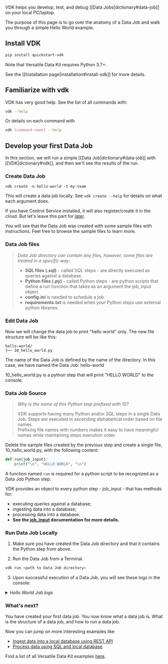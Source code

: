 
VDK helps you develop, test, and debug [[Data Jobs|dictionary#data-job]] on your local PC/laptop.

The purpose of this page is to go over the anatomy of a Data Job and walk you through a simple Hello World example.


## Install VDK

```bash
pip install quickstart-vdk
```
Note that Versatile Data Kit requires Python 3.7+.

See the [[Installation page|installation#install-sdk]] for more details.


## Familiarize with vdk 

VDK has very good help. See the list of all commands with: 
```bash
vdk --help
```

Or details on each command with
```bash
vdk [command-name] --help 
```

## Develop your first Data Job
In this section, we will run a simple [[Data Job|dictionary#data-job]] with [[VDK|dictionary#vdk]], and then we'll see the results of the run.

### Create Data Job

```
vdk create -n hello-world -t my-team
```
This will create a data job locally. See `vdk create --help` for details on what each argument does.

If you have Control Service installed, it will also register/create it in the cloud. But let's leave this part for [later](https://github.com/vmware/versatile-data-kit/wiki/Scheduling-a-Data-Job-for-automatic-execution).

You will see that the Data Job was created with some sample files with instructions. 
Feel free to browse the sample files to learn more.

### Data Job files

> _Data Job directory can contain any files, however, some files are treated in a specific way:_
> 
> * **SQL files (.sql)** - called SQL steps - are directly executed as queries against a database.
> * **Python files (.py)** - called Python steps - are python scripts that define a run function that takes as an argument the job_input object.
> * **config.ini** is needed to schedule a job.
> * **requirements.txt** is needed when your Python steps use external python libraries.
 
### Edit Data Job

Now we will change the data job to print "hello world" only. 
The new file structure will be like this: 

```
hello-world/
├── 10_hello_world.py
```

The name of the Data Job is defined by the name of the directory. In this case, we have named the Data Job: hello-world

10_hello_world.py is a python step that will print "HELLO WORLD" to the console.

### Data Job Source 

> _Why is the name of this Python step prefixed with 10?_
> 
> VDK supports having many Python and/or SQL steps in a single Data Job. Steps are executed in ascending alphabetical order based on file names.<br>
> Prefixing file names with numbers makes it easy to have meaningful names while maintaining steps execution order.

Delete the sample files created by the previous step and create a single file, 10_hello_world.py, with the following content: 
```python
def run(job_input):
    print("\n", "HELLO WORLD", "\n")
```

A function named `run` is required for a python script to be recognized as a Data Job Python step.

VDK provides an object to every python step - job_input - that has methods for:

- executing queries against a database;
- ingesting data into a database;
- processing data into a database.
- **See the [job_input](https://github.com/vmware/versatile-data-kit/blob/977b8f903bdd530a634c2cdb7f2e0200eb9e5756/projects/vdk-core/src/vdk/api/job_input.py) documentation for more details.**

### Run Data Job Locally

1. Make sure you have created the Data Job directory and that it contains the Python step from above. 
   
2. Run the Data Job from a Terminal.

```bash
vdk run <path to Data Job directory>
```

3. Upon successful execution of a Data Job, you will see these logs in the console:

<details>
<summary><i>Hello World Job logs</i></summary>
<pre>
Data Jobs Development Kit (VDK)
Version: 0.0.10
Build details: RELEASE_VERSION=0.0.10, BUILD_DATE=Fri Jul 16 16:18:31 UTC 2021, BUILD_MACHINE_INFO=Darwin aivanov-a01.vmware.com 19.6.0 Darwin Kernel Version 19.6.0: Mon Apr 12 20:57:45 PDT 2021; root:xnu-6153.141.28.1~1/RELEASE_X86_64 x86_64, GITLAB_CI_JOB_ID=, GIT_COMMIT_SHA=2a09fe5ec47474ff59e8f6b575758756d90a2cb9, GIT_BRANCH=person/aivanov/current
Installed plugins:
vdk-control-service-properties (from package vdk-plugin-control-cli, version 0.1.2)
vdk-plugin-control-cli (from package vdk-plugin-control-cli, version 0.1.2)
vdk-trino (from package vdk-trino, version 0.1.3)
--------------------------------------------------------------------------------
Run job with directory versatile-data-kit/examples/hello/hello-world

2021-07-25 16:36:57,306=1627220217[VDK] hello-world [DEBUG] vdk.internal.builtin_plugins.con        log_config.py:152  initialize_job  [OpId:1627220217-19b6bb-5b0632]- Initialized logging for log type LOCAL.
2021-07-25 16:36:57,306=1627220217[VDK] hello-world [INFO ] vdk.internal.properties_plugin   properties_plugin.py:99   initialize_job  [OpId:1627220217-19b6bb-5b0632]- Properties API is configured without authentication
2021-07-25 16:36:57,306=1627220217[VDK] hello-world [WARNI] vdk.internal.properties_plugin   properties_plugin.py:108  initialize_job  [OpId:1627220217-19b6bb-5b0632]- Plugin control service properties is installed but required configuration (PROPERTIES_API_URL) is not passed.Control Service based properties will not be setup.
2021-07-25 16:36:57,306=1627220217[VDK] hello-world [DEBUG] vdk.internal.builtin_plugins.run          data_job.py:66   run_step        [OpId:1627220217-19b6bb-5b0632]- Processing step 10_hello_world.py ...
2021-07-25 16:36:57,308=1627220217[VDK] hello-world [INFO ] vdk.internal.builtin_plugins.run   file_based_step.py:80   run_python_step [OpId:1627220217-19b6bb-5b0632]- Entering 10_hello_world.py#run(...) ...

HELLO WORLD

2021-07-25 16:36:57,308=1627220217[VDK] hello-world [INFO ] vdk.internal.builtin_plugins.run   file_based_step.py:86   run_python_step [OpId:1627220217-19b6bb-5b0632]- Exiting  10_hello_world.py#run(...) SUCCESS
2021-07-25 16:36:57,308=1627220217[VDK] hello-world [DEBUG] vdk.internal.builtin_plugins.run          data_job.py:68   run_step        [OpId:1627220217-19b6bb-5b0632]- Processing step 10_hello_world.py completed successfully
2021-07-25 16:36:57,308=1627220217[VDK] hello-world [INFO ] vdk.internalbuiltin_plugins.run           cli_run.py:65   run_job         [OpId:1627220217-19b6bb-5b0632]- Data Job execution summary: {
"data_job_name": "hello-world",
"execution_id": "1627220217-19b6bb",
"start_time": "2021-07-25T13:36:57.306486",
"end_time": "2021-07-25T13:36:57.308373",
"status": "success",
"steps_list": [
{
"name": "10_hello_world.py",
"type": "python",
"start_time": "2021-07-25T13:36:57.306514",
"end_time": "2021-07-25T13:36:57.308346",
"status": "success",
"details": null,
"exception": null
}
],
"exception": null
}

</pre>
</details>

### What's next? 

You have created your first data job. You now know what a data job is. What is the structure of a data job, and how to run a data job.

Now you can jump on more interesting examples like 
* [Ingest data into a local database using REST API](https://github.com/vmware/versatile-data-kit/wiki/Ingesting-data-from-REST-API-into-Database)
* [Process data using SQL and local database](https://github.com/vmware/versatile-data-kit/wiki/Processing-data-using-SQL-and-local-database)

Find a list of all Versatile Data Kit examples [here](https://github.com/vmware/versatile-data-kit/wiki/Examples).